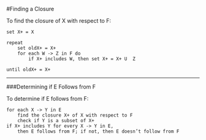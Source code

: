 #Finding a Closure

To find the closure of X with respect to F:

```
set X+ = X

repeat
    set oldX+ = X+
    for each W -> Z in F do
        if X+ includes W, then set X+ = X+ U  Z

until oldX+ = X+
```

***

###Determining if E Follows from F

To determine if E follows from F:

```
for each X -> Y in E
    find the closure X+ of X with respect to F
    check if Y is a subset of X+
if X+ includes Y for every X -> Y in E,
    then E follows from F; if not, then E doesn’t follow from F
```
